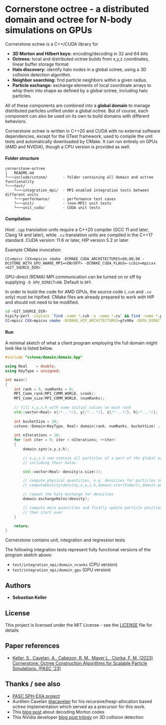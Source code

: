 

# Cornerstone octree - a distributed domain and octree for N-body simulations on GPUs

Cornerstone octree is a C++/CUDA library for
* **3D Morton and Hilbert keys:** encoding/decoding in 32 and 64 bits
* **Octrees:** local and distributed octree builds from x,y,z coordinates, linear buffer storage format
* **Halo discovery:** identify halo nodes in a global octree, using a 3D collision detection algorithm.
* **Neighbor searching:** find particle neighbors within a given radius.
* **Particle exchange:** exchange elements of local coordinate arrays to whip them into shape
   as defined by a global octree, including halo particles.

All of these components are combined into a **global domain** to manage distributed particles
unified under a global octree. But of course, each component can also be used on its own to
build domains with different behaviors.

Cornerstone octree is written in C++20 and CUDA with no external software dependencies,
except for the GTest framework, used to compile the unit tests and automatically downloaded by CMake.
It can run entirely on GPUs (AMD and NVIDIA), though a CPU version is provided as well.

#### Folder structure

```
cornerstone-octree
|   README.md
└───include/cstone/       - folder containing all domain and octree functionality
└───test/
    └───integration_mpi/  - MPI-enabled integration tests between different units
    └───performance/      - performance test cases
    └───unit/             - (non-MPI) unit tests
    └───unit_cuda/        - CUDA unit tests
```

#### Compilation

Host `.cpp` translation units require a C++20 compiler
(GCC 11 and later, Clang 14 and later), while `.cu` translation units are compiled in the C++17 standard.
CUDA version: 11.6 or later, HIP version 5.2 or later.

Example CMake invocation:
```shell
CC=mpicc CXX=mpicxx cmake -DCMAKE_CUDA_ARCHITECTURES=60;80;90 -DCSTONE_WITH_GPU_AWARE_MPI=<ON/OFF> -DCMAKE_CUDA_FLAGS=-ccbin=mpicxx <GIT_SOURCE_DIR>
```

GPU-direct (RDMA) MPI communication can be turned on or off by supplying `-D GPU_DIRECT=ON`. Default is `OFF`.

In order to build the code for AMD GPUs, the source code (`.cuh` and `.cu` only) must be hipified.
CMake files are already prepared to work with HIP and should not need to be modified.

```bash
cd <GIT_SOURCE_DIR>
hipify-perl -inplace `find -name *.cuh -o -name *.cu` && find -name *.prehip -delete
CC=mpicc CXX=mpicxx cmake -DCMAKE_HIP_ARCHITECTURES=gfx90a -DGPU_DIRECT=<ON/OFF> <GIT_SOURCE_DIR>
```


#### Run

A minimal sketch of what a client program employing the full domain might look like is listed below.

```c++
#include "cstone/domain/domain.hpp"

using Real    = double;
using KeyType = unsigned;

int main()
{
    int rank = 0, numRanks = 0;
    MPI_Comm_rank(MPI_COMM_WORLD, &rank);
    MPI_Comm_size(MPI_COMM_WORLD, &numRanks);
    
    // fill x,y,z,h with some initial values on each rank
    std::vector<Real> x{/*...*/}, y{/*...*/}, z{/*...*/}, h{/*...*/};
    
    int bucketSize = 10;
    cstone::Domain<KeyType, Real> domain(rank, numRanks, bucketSize) ;
    
    int nIterations = 10;
    for (int iter = 0; iter < nIterations; ++iter)
    {
        domain.sync(x,y,z,h);

        // x,y,z,h now contain all particles of a part of the global octree,
        // including their halos.

        std::vector<Real> density(x.size());

        // compute physical quantities, e.g. densities for particles in the assigned ranges:
        // computeDensity(density,x,y,z,h,domain.startIndex(),domain.endIndex());

        // repeat the halo exchange for densities
        domain.exchangeHalos(density);

        // compute more quantities and finally update particle positions in x,y,z and h,
        // then start over
    }

    return;
}
```

Cornerstone contains unit, integration and regression tests

The following integration tests represent fully functional versions of the program sketch above:
* `test/integration_mpi/domain_nranks` (CPU version)
* `test/integration_mpi/domain_gpu` (GPU version)

## Authors

* **Sebastian Keller**

## License

This project is licensed under the MIT License - see the [LICENSE](LICENSE) file for details

## Paper references

* [Keller, S., Cavelan, A., Cabezon, R. M., Mayer L., Ciorba, F. M. (2023) Cornerstone: Octree Construction Algorithms for Scalable Particle Simulations. (PASC '23)](https://dl.acm.org/doi/abs/10.1145/3592979.3593417)


## Thanks / see also

* [PASC SPH-EXA project](https://github.com/unibas-dmi-hpc/SPH-EXA_mini-app)
* Aurélien Cavelan [@acavelan](https://github.com/acavelan) for his recursive/heap-allocation based octree
 implementation which served as a precursor for this work.
* This [blog post](https://fgiesen.wordpress.com/2009/12/13/decoding-morton-codes/) about decoding Morton codes
* This NVidia developer [blog post trilogy](https://developer.nvidia.com/blog/thinking-parallel-part-i-collision-detection-gpu/)
  on 3D collision detection
